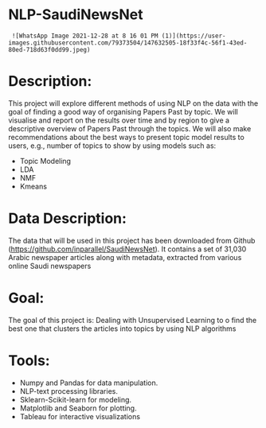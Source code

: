 # NLP-SaudiNewsNet

     ![WhatsApp Image 2021-12-28 at 8 16 01 PM (1)](https://user-images.githubusercontent.com/79373504/147632505-18f33f4c-56f1-43ed-80ed-718d63f0dd99.jpeg)


# Description:

This project will explore different methods of using NLP on the data with the goal of finding a good way of organising Papers Past by topic.
We will visualise and report on the results over time and by region to give a descriptive overview of Papers Past through the topics. We will also make recommendations about the best ways to present topic model results to users, e.g., number of topics to show by using  models such as: 
* Topic Modeling 
* LDA  
* NMF
* Kmeans


# Data Description:
The data that will be used in this project has been downloaded from Github (https://github.com/inparallel/SaudiNewsNet). It contains a set of 31,030 Arabic newspaper articles along with metadata, extracted from various online Saudi newspapers


# Goal:
The goal of this project is: Dealing with Unsupervised Learning to o find the best one that clusters the articles into topics  by using NLP algorithms

# Tools:
*	Numpy and Pandas for data manipulation.
*	NLP-text processing libraries.
*	Sklearn-Scikit-learn for modeling.
*	Matplotlib and Seaborn for plotting.
*	Tableau for interactive visualizations



